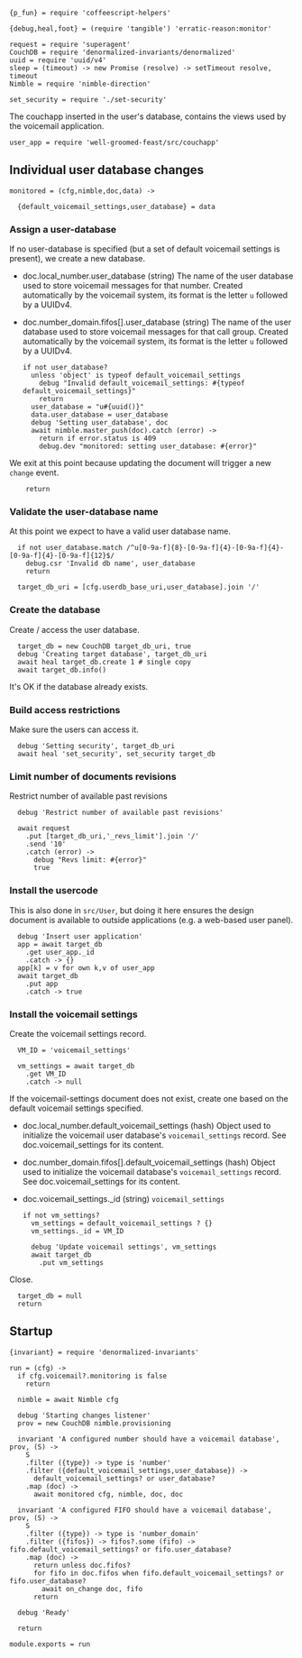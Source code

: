     {p_fun} = require 'coffeescript-helpers'

    {debug,heal,foot} = (require 'tangible') 'erratic-reason:monitor'

    request = require 'superagent'
    CouchDB = require 'denormalized-invariants/denormalized'
    uuid = require 'uuid/v4'
    sleep = (timeout) -> new Promise (resolve) -> setTimeout resolve, timeout
    Nimble = require 'nimble-direction'

    set_security = require './set-security'

The couchapp inserted in the user's database, contains the views used by the voicemail application.

    user_app = require 'well-groomed-feast/src/couchapp'

Individual user database changes
--------------------------------

    monitored = (cfg,nimble,doc,data) ->

      {default_voicemail_settings,user_database} = data

### Assign a user-database

If no user-database is specified (but a set of default voicemail settings is present), we create a new database.

* doc.local_number.user_database (string) The name of the user database used to store voicemail messages for that number. Created automatically by the voicemail system, its format is the letter `u` followed by a UUIDv4.
* doc.number_domain.fifos[].user_database (string) The name of the user database used to store voicemail messages for that call group. Created automatically by the voicemail system, its format is the letter `u` followed by a UUIDv4.

      if not user_database?
        unless 'object' is typeof default_voicemail_settings
          debug "Invalid default_voicemail_settings: #{typeof default_voicemail_settings}"
          return
        user_database = "u#{uuid()}"
        data.user_database = user_database
        debug 'Setting user_database', doc
        await nimble.master_push(doc).catch (error) ->
          return if error.status is 409
          debug.dev "monitored: setting user_database: #{error}"

We exit at this point because updating the document will trigger a new `change` event.

        return

### Validate the user-database name

At this point we expect to have a valid user database name.

      if not user_database.match /^u[0-9a-f]{8}-[0-9a-f]{4}-[0-9a-f]{4}-[0-9a-f]{4}-[0-9a-f]{12}$/
        debug.csr 'Invalid db name', user_database
        return

      target_db_uri = [cfg.userdb_base_uri,user_database].join '/'

### Create the database

Create / access the user database.

      target_db = new CouchDB target_db_uri, true
      debug 'Creating target database', target_db_uri
      await heal target_db.create 1 # single copy
      await target_db.info()

It's OK if the database already exists.

### Build access restrictions

Make sure the users can access it.

      debug 'Setting security', target_db_uri
      await heal 'set_security', set_security target_db

### Limit number of documents revisions

Restrict number of available past revisions

      debug 'Restrict number of available past revisions'

      await request
        .put [target_db_uri,'_revs_limit'].join '/'
        .send '10'
        .catch (error) ->
          debug "Revs limit: #{error}"
          true

### Install the usercode

This is also done in `src/User`, but doing it here ensures the design document is available to outside applications (e.g. a web-based user panel).

      debug 'Insert user application'
      app = await target_db
        .get user_app._id
        .catch -> {}
      app[k] = v for own k,v of user_app
      await target_db
        .put app
        .catch -> true

### Install the voicemail settings

Create the voicemail settings record.

      VM_ID = 'voicemail_settings'

      vm_settings = await target_db
        .get VM_ID
        .catch -> null

If the voicemail-settings document does not exist, create one based on the default voicemail settings specified.

* doc.local_number.default_voicemail_settings (hash) Object used to initialize the voicemail user database's `voicemail_settings` record. See doc.voicemail_settings for its content.
* doc.number_domain.fifos[].default_voicemail_settings (hash) Object used to initialize the voicemail database's `voicemail_settings` record. See doc.voicemail_settings for its content.
* doc.voicemail_settings._id (string) `voicemail_settings`

      if not vm_settings?
        vm_settings = default_voicemail_settings ? {}
        vm_settings._id = VM_ID

        debug 'Update voicemail settings', vm_settings
        await target_db
          .put vm_settings

Close.

      target_db = null
      return

Startup
-------

    {invariant} = require 'denormalized-invariants'

    run = (cfg) ->
      if cfg.voicemail?.monitoring is false
        return

      nimble = await Nimble cfg

      debug 'Starting changes listener'
      prov = new CouchDB nimble.provisioning

      invariant 'A configured number should have a voicemail database', prov, (S) ->
        S
        .filter ({type}) -> type is 'number'
        .filter ({default_voicemail_settings,user_database}) ->
          default_voicemail_settings? or user_database?
        .map (doc) ->
          await monitored cfg, nimble, doc, doc

      invariant 'A configured FIFO should have a voicemail database', prov, (S) ->
        S
        .filter ({type}) -> type is 'number_domain'
        .filter ({fifos}) -> fifos?.some (fifo) -> fifo.default_voicemail_settings? or fifo.user_database?
        .map (doc) ->
          return unless doc.fifos?
          for fifo in doc.fifos when fifo.default_voicemail_settings? or fifo.user_database?
            await on_change doc, fifo
          return

      debug 'Ready'

      return

    module.exports = run
